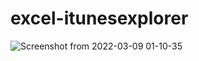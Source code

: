 # excel-itunesexplorer
![Screenshot from 2022-03-09 01-10-35](https://user-images.githubusercontent.com/33419526/157312685-aaea6a16-d93c-4f10-8c11-d5d07dbad32c.png)
